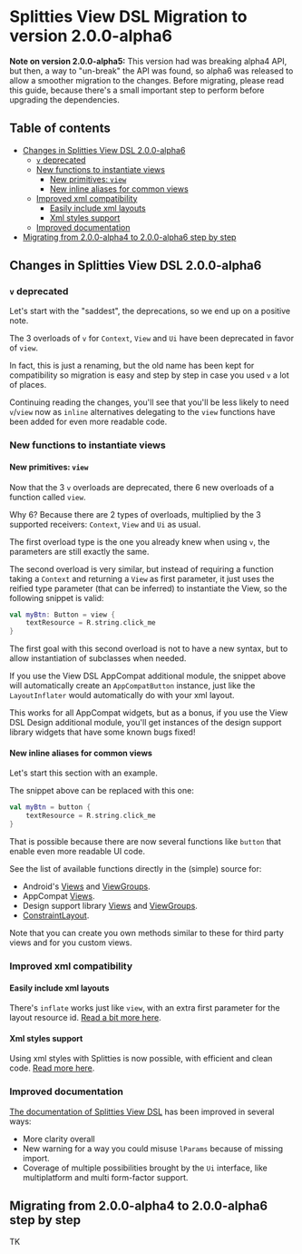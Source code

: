 # Splitties View DSL Migration to version 2.0.0-alpha6

**Note on version 2.0.0-alpha5:** This version had was breaking alpha4 API,
but then, a way to "un-break" the API was found, so alpha6 was released to
allow a smoother migration to the changes. Before migrating, please read
this guide, because there's a small important step to perform before
upgrading the dependencies.

## Table of contents

* [Changes in Splitties View DSL 2.0.0-alpha6](#changes-in-splitties-view-dsl-2.0.0-alpha6)
  * [`v` deprecated](#v-deprecated)
  * [New functions to instantiate views](#new-functions-to-instantiate-views)
    * [New primitives: `view`](#new-primitives-view)
    * [New inline aliases for common views](#new-inline-aliases-for-common-views)
  * [Improved xml compatibility](#improved-xml-compatibility)
    * [Easily include xml layouts](#easily-include-xml-layouts)
    * [Xml styles support](#xml-styles-support)
  * [Improved documentation](#improved-documentation)
* [Migrating from 2.0.0-alpha4 to 2.0.0-alpha6 step by step](#migrating-from-2.0.0-alpha4-to-2.0.0-alpha6-step-by-step)

## Changes in Splitties View DSL 2.0.0-alpha6

### `v` deprecated

Let's start with the "saddest", the deprecations, so we end up on a positive note.

The 3 overloads of `v` for `Context`, `View` and `Ui` have been deprecated in
favor of `view`.

In fact, this is just a renaming, but the old name has been kept for compatibility
so migration is easy and step by step in case you used `v` a lot of places.

Continuing reading the changes, you'll see that you'll be less likely to need
`v`/`view` now as `inline` alternatives delegating to the `view` functions
have been added for even more readable code.

### New functions to instantiate views

#### New primitives: `view`

Now that the 3 `v` overloads are deprecated, there 6 new overloads of a function
called `view`.

Why 6? Because there are 2 types of overloads, multiplied by the 3 supported
receivers: `Context`, `View` and `Ui` as usual.

The first overload type is the one you already knew when using `v`, the
parameters are still exactly the same.

The second overload is very similar, but instead of requiring a function taking
a `Context` and returning a `View` as first parameter, it just uses the reified
type parameter (that can be inferred) to instantiate the View, so the following
snippet is valid:
```kotlin
val myBtn: Button = view {
    textResource = R.string.click_me
}
```
The first goal with this second overload is not to have a new syntax, but to
allow instantiation of subclasses when needed.

If you use the View DSL AppCompat additional module, the snippet above
will automatically create an `AppCompatButton` instance, just like the
`LayoutInflater` would automatically do with your xml layout.

This works for all AppCompat widgets, but as a bonus, if you use the
View DSL Design additional module, you'll get instances of the
design support library widgets that have some known bugs fixed!

#### New inline aliases for common views

Let's start this section with an example.

The snippet above can be replaced with this one:
```kotlin
val myBtn = button {
    textResource = R.string.click_me
}
```

That is possible because there are now several functions like `button` that
enable even more readable UI code.

See the list of available functions directly in the (simple) source for:
* Android's [Views](src/main/java/splitties/viewdsl/core/Views.kt)
and [ViewGroups](src/main/java/splitties/viewdsl/core/ViewsGroups.kt).
* AppCompat [Views](../viewdsl-appcompat/src/main/java/splitties/viewdsl/appcompat/AppCompatOnlyViews.kt).
* Design support library [Views](../viewdsl-design/src/main/java/splitties/viewdsl/design/Views.kt)
and [ViewGroups](../viewdsl-design/src/main/java/splitties/viewdsl/design/ViewGroups.kt).
* [ConstraintLayout](../viewdsl-constraintlayout/src/main/java/splitties/viewdsl/constraintlayout/Views.kt).

Note that you can create you own methods similar to these for third party views and
for you custom views.

### Improved xml compatibility

#### Easily include xml layouts

There's `inflate` works just like `view`, with an extra first parameter for the
layout resource id. [Read a bit more here](README.md#inflating-existing-xml-layouts).

#### Xml styles support

Using xml styles with Splitties is now possible, with efficient and clean code.
[Read more here](README.md#using-styles-defined-in-xml).

### Improved documentation

[The documentation of Splitties View DSL](README.md) has been improved in several ways:

- More clarity overall
- New warning for a way you could misuse `lParams` because of missing import.
- Coverage of multiple possibilities brought by the `Ui` interface, like multiplatform
and multi form-factor support.

## Migrating from 2.0.0-alpha4 to 2.0.0-alpha6 step by step

TK
